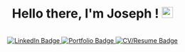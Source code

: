 <div align="center">
  <h1> Hello there, I'm Joseph !    <img src="https://josephbeasse.fr/test/retrosunwave.gif" width="25px"/>
  </h1>
  <br>
  <div id="badges">
    <a href="https://www.linkedin.com/in/josephbeasse/">
      <img src="https://img.shields.io/badge/LinkedIn-informational?style=for-the-badge&logo=linkedin&logoColor=white" alt="LinkedIn Badge" />
    </a>
    <a href="https://www.josephbeasse.fr">
      <img src="https://img.shields.io/badge/Portfolio-critical?style=for-the-badge" alt="Portfolio Badge" />
    </a>
    <a href="https://josephbeasse.fr/CV:Resume_BEASSE_JOSEPH_ENG.pdf">
      <img src="https://img.shields.io/badge/-Resume%2FCV-success?style=for-the-badge" alt="CV/Resume Badge" />
    </a>
  </div>
  <br>

  
</div>

